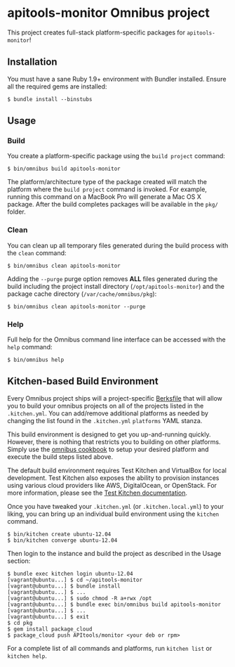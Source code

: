 apitools-monitor Omnibus project
================================
This project creates full-stack platform-specific packages for
`apitools-monitor`!

Installation
------------
You must have a sane Ruby 1.9+ environment with Bundler installed. Ensure all
the required gems are installed:

```shell
$ bundle install --binstubs
```

Usage
-----
### Build

You create a platform-specific package using the `build project` command:

```shell
$ bin/omnibus build apitools-monitor
```

The platform/architecture type of the package created will match the platform
where the `build project` command is invoked. For example, running this command
on a MacBook Pro will generate a Mac OS X package. After the build completes
packages will be available in the `pkg/` folder.

### Clean

You can clean up all temporary files generated during the build process with
the `clean` command:

```shell
$ bin/omnibus clean apitools-monitor
```

Adding the `--purge` purge option removes __ALL__ files generated during the
build including the project install directory (`/opt/apitools-monitor`) and
the package cache directory (`/var/cache/omnibus/pkg`):

```shell
$ bin/omnibus clean apitools-monitor --purge
```

### Help

Full help for the Omnibus command line interface can be accessed with the
`help` command:

```shell
$ bin/omnibus help
```

Kitchen-based Build Environment
-------------------------------
Every Omnibus project ships will a project-specific
[Berksfile](http://berkshelf.com/) that will allow you to build your omnibus projects on all of the projects listed
in the `.kitchen.yml`. You can add/remove additional platforms as needed by
changing the list found in the `.kitchen.yml` `platforms` YAML stanza.

This build environment is designed to get you up-and-running quickly. However,
there is nothing that restricts you to building on other platforms. Simply use
the [omnibus cookbook](https://github.com/opscode-cookbooks/omnibus) to setup
your desired platform and execute the build steps listed above.

The default build environment requires Test Kitchen and VirtualBox for local
development. Test Kitchen also exposes the ability to provision instances using
various cloud providers like AWS, DigitalOcean, or OpenStack. For more
information, please see the [Test Kitchen documentation](http://kitchen.ci).

Once you have tweaked your `.kitchen.yml` (or `.kitchen.local.yml`) to your
liking, you can bring up an individual build environment using the `kitchen`
command.

```shell
$ bin/kitchen create ubuntu-12.04
$ bin/kitchen converge ubuntu-12.04
```

Then login to the instance and build the project as described in the Usage
section:

```shell
$ bundle exec kitchen login ubuntu-12.04
[vagrant@ubuntu...] $ cd ~/apitools-monitor
[vagrant@ubuntu...] $ bundle install
[vagrant@ubuntu...] $ ...
[vagrant@ubuntu...] $ sudo chmod -R a+rwx /opt
[vagrant@ubuntu...] $ bundle exec bin/omnibus build apitools-monitor
[vagrant@ubuntu...] $ ...
[vagrant@ubuntu...] $ exit
$ cd pkg
$ gem install package_cloud
$ package_cloud push APItools/monitor <your deb or rpm>
```

For a complete list of all commands and platforms, run `kitchen list` or
`kitchen help`.

